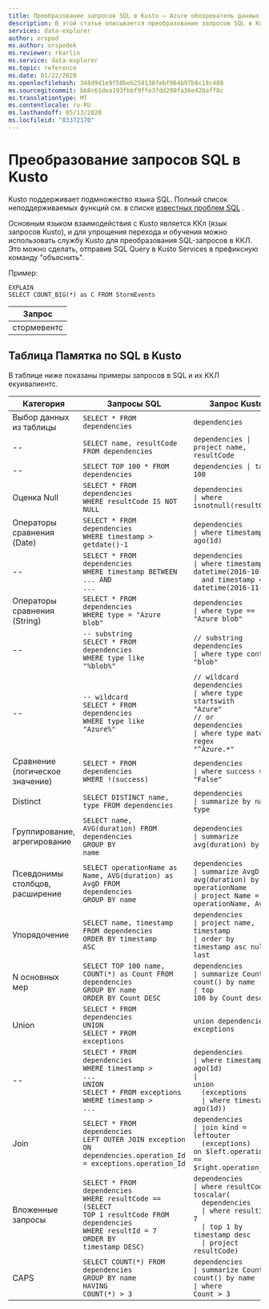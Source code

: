 ```yaml
---
title: Преобразование запросов SQL в Kusto — Azure обозреватель данных
description: В этой статье описывается преобразование запросов SQL в Kusto в Azure обозреватель данных.
services: data-explorer
author: orspod
ms.author: orspodek
ms.reviewer: rkarlin
ms.service: data-explorer
ms.topic: reference
ms.date: 01/22/2020
ms.openlocfilehash: 348d9d1e9f50beb258138febf064b97b8c18c488
ms.sourcegitcommit: bb8c61dea193fbbf9ffe37dd200fa36e428aff8c
ms.translationtype: MT
ms.contentlocale: ru-RU
ms.lasthandoff: 05/13/2020
ms.locfileid: "83372170"
---
```

# <a name="sql-to-kusto-query-translation"></a>Преобразование запросов SQL в Kusto

Kusto поддерживает подмножество языка SQL. Полный список неподдерживаемых функций см. в списке [известных проблем SQL](../api/tds/sqlknownissues.md) .

Основным языком взаимодействия с Kusto является ККл (язык запросов Kusto), и для упрощения перехода и обучения можно использовать службу Kusto для преобразования SQL-запросов в ККЛ. Это можно сделать, отправив SQL Query в Kusto Services в префиксную команду "объяснить".

Пример:

<!-- csl: https://help.kusto.windows.net:443/Samples -->
```kusto
EXPLAIN 
SELECT COUNT_BIG(*) as C FROM StormEvents 
```

|Запрос|
|---|
|стормевентс<br>| суммировать в C = count ()<br>| проект в|

## <a name="sql-to-kusto-cheat-sheet"></a>Таблица Памятка по SQL в Kusto

В таблице ниже показаны примеры запросов в SQL и их ККЛ екуивалиентс.

|Категория |Запросы SQL |Запрос Kusto
|---|---|---
Выбор данных из таблицы |<code>SELECT * FROM dependencies</code> | <code>dependencies</code>
--|<code>SELECT name, resultCode FROM dependencies</code> |<code>dependencies &#124; project name, resultCode</code>
--|<code>SELECT TOP 100 * FROM dependencies</code> | <code>dependencies &#124; take 100</code>
Оценка Null |<code>SELECT * FROM dependencies<br>WHERE resultCode IS NOT NULL</code> | <code>dependencies<br>&#124; where isnotnull(resultCode)</code>
Операторы сравнения (Date) |<code>SELECT * FROM dependencies<br>WHERE timestamp > getdate()-1</code>| <code>dependencies<br>&#124; where timestamp > ago(1d)</code>
--|<code>SELECT * FROM dependencies<br>WHERE timestamp BETWEEN ... AND ...</code> |<code>dependencies<br>&#124; where timestamp > datetime(2016-10-01)<br>&nbsp;&nbsp;and timestamp <= datetime(2016-11-01)</code>
Операторы сравнения (String)|<code>SELECT * FROM dependencies<br>WHERE type = "Azure blob"</code> |<code>dependencies<br>&#124; where type == "Azure blob"</code>
--|<code>-- substring<br>SELECT * FROM dependencies<br>WHERE type like "%blob%"</code> |<code>// substring<br>dependencies<br>&#124; where type contains "blob"</code>
--|<code>-- wildcard<br>SELECT * FROM dependencies<br>WHERE type like "Azure%"</code> |<code>// wildcard<br>dependencies<br>&#124; where type startswith "Azure"<br>// or<br>dependencies<br>&#124; where type matches regex "^Azure.*"</code>
Сравнение (логическое значение) |<code>SELECT * FROM dependencies<br>WHERE !(success)</code> |<code>dependencies<br>&#124; where success == "False"</code>
Distinct |<code>SELECT DISTINCT name, type  FROM dependencies</code> |<code>dependencies<br>&#124; summarize by name, type</code>
Группирование, агрегирование |<code>SELECT name, AVG(duration) FROM dependencies<br>GROUP BY name</code> |<code>dependencies<br>&#124; summarize avg(duration) by name</code>
Псевдонимы столбцов, расширение |<code>SELECT operationName as Name, AVG(duration) as AvgD FROM dependencies<br>GROUP BY name</code> |<code>dependencies<br>&#124; summarize AvgD = avg(duration) by operationName<br>&#124; project Name = operationName, AvgD</code>
Упорядочение |<code>SELECT name, timestamp FROM dependencies<br>ORDER BY timestamp ASC</code> |<code>dependencies<br>&#124; project name, timestamp<br>&#124; order by timestamp asc nulls last</code>
N основных мер |<code>SELECT TOP 100 name, COUNT(*) as Count FROM dependencies<br>GROUP BY name<br>ORDER BY Count DESC</code> |<code>dependencies<br>&#124; summarize Count = count() by name<br>&#124; top 100 by Count desc</code>
Union |<code>SELECT * FROM dependencies<br>UNION<br>SELECT * FROM exceptions</code> |<code>union dependencies, exceptions</code>
--|<code>SELECT * FROM dependencies<br>WHERE timestamp > ...<br>UNION<br>SELECT * FROM exceptions<br>WHERE timestamp > ...</code> |<code>dependencies<br>&#124; where timestamp > ago(1d)<br>&#124; union<br>&nbsp;&nbsp;(exceptions<br>&nbsp;&nbsp;&#124; where timestamp > ago(1d))</code>
Join |<code>SELECT * FROM dependencies <br>LEFT OUTER JOIN exception<br>ON dependencies.operation_Id = exceptions.operation_Id</code> |<code>dependencies<br>&#124; join kind = leftouter<br>&nbsp;&nbsp;(exceptions)<br>on $left.operation_Id == $right.operation_Id</code>
Вложенные запросы |<code>SELECT * FROM dependencies<br>WHERE resultCode == <br>(SELECT TOP 1 resultCode FROM dependencies<br>WHERE resultId = 7<br>ORDER BY timestamp DESC)</code> |<code>dependencies<br>&#124; where resultCode == toscalar(<br>&nbsp;&nbsp;dependencies<br>&nbsp;&nbsp;&#124; where resultId == 7<br>&nbsp;&nbsp;&#124; top 1 by timestamp desc<br>&nbsp;&nbsp;&#124; project resultCode)</code>
CAPS |<code>SELECT COUNT(\*) FROM dependencies<br>GROUP BY name<br>HAVING COUNT(\*) > 3</code> |<code>dependencies<br>&#124; summarize Count = count() by name<br>&#124; where Count > 3</code>|
